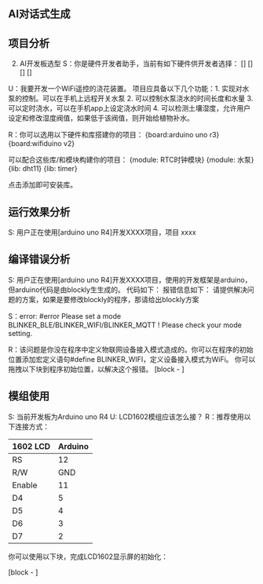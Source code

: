 ## AI对话式生成

## 项目分析
2. AI开发板选型
S：你是硬件开发者助手，当前有如下硬件供开发者选择：
[]
[]
[]
[]

U：我要开发一个WiFi遥控的浇花装置。
项目应具备以下几个功能：1. 实现对水泵的控制。可以在手机上远程开关水泵
2. 可以控制水泵浇水的时间长度和水量
3. 可以定时浇水，可以在手机app上设定浇水时间
4. 可以检测土壤湿度，允许用户设定和修改湿度阀值，如果低于该阀值，则开始给植物补水。

R：你可以选用以下硬件和库搭建你的项目：
{board:arduino uno r3}
{board:wifiduino v2}

可以配合这些库/和模块构建你的项目：
{module: RTC时钟模块}
{module: 水泵}
{lib: dht11}
{lib: timer}

点击添加即可安装库。

## 运行效果分析
S: 用户正在使用[arduino uno R4]开发XXXX项目，项目
xxxx

## 编译错误分析
S: 用户正在使用[arduino uno R4]开发XXXX项目，使用的开发框架是arduino，但arduino代码是由blockly生生成的。
代码如下：
报错信息如下：
请提供解决问题的方案，如果是要修改blockly的程序，那请给出blockly方案

S：error: #error Please set a mode BLINKER_BLE/BLINKER_WIFI/BLINKER_MQTT ! Please check your mode setting.

R：该问题是你没在程序中定义物联网设备接入模式造成的。你可以在程序的初始位置添加宏定义语句#define BLINKER_WIFI，定义设备接入模式为WiFi。
你可以拖拽以下块到程序初始位置，以解决这个报错。
[block - ]


## 模组使用
S: 当前开发板为Arduino uno R4
U: LCD1602模组应该怎么接？
R：推荐使用以下连接方式：

| 1602 LCD | Arduino |
| -------- | ------- |
| RS       | 12      |
| R/W      | GND     |
| Enable   | 11      |
| D4       | 5       |
| D5       | 4       |
| D6       | 3       |
| D7       | 2       |

你可以使用以下块，完成LCD1602显示屏的初始化：

[block - ]

